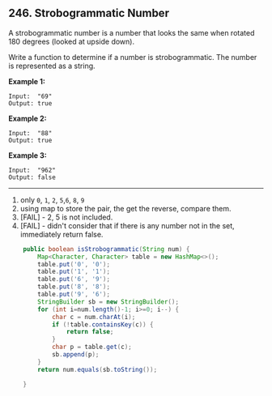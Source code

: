 ## 246. Strobogrammatic Number

A strobogrammatic number is a number that looks the same when rotated 180 degrees (looked at upside down).

Write a function to determine if a number is strobogrammatic. The number is represented as a string.

**Example 1:**

```
Input:  "69"
Output: true
```

**Example 2:**

```
Input:  "88"
Output: true
```

**Example 3:**

```
Input:  "962"
Output: false
```

----

1. only `0`, `1`, `2`, `5`,`6`, `8`, `9`
2. using map to store the pair, the get the reverse, compare them.
3. [FAIL] - 2, 5 is not included.
4. [FAIL] - didn't consider that if there is any number not in the set, immediately return false.

```java
    public boolean isStrobogrammatic(String num) {
        Map<Character, Character> table = new HashMap<>();
        table.put('0', '0');
        table.put('1', '1');
        table.put('6', '9');
        table.put('8', '8');
        table.put('9', '6');
        StringBuilder sb = new StringBuilder();
        for (int i=num.length()-1; i>=0; i--) {
            char c = num.charAt(i);
            if (!table.containsKey(c)) {
                return false;
            }
            char p = table.get(c);
            sb.append(p);
        }
        return num.equals(sb.toString());

    }
```

